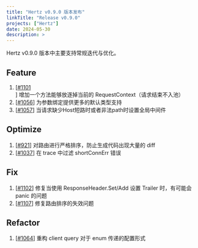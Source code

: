 ```yaml
---
title: "Hertz v0.9.0 版本发布"
linkTitle: "Release v0.9.0"
projects: ["Hertz"]
date: 2024-05-30
description: >
---
```


Hertz v0.9.0 版本中主要支持常规迭代与优化。

## Feature
1. [[#1101](https://github.com/cloudwego/hertz/pull/1101)] 增加一个方法能够放逐掉当前的 RequestContext（请求结束不入池）
2. [[#1056](https://github.com/cloudwego/hertz/pull/1056)] 为参数绑定提供更多的默认类型支持
3. [[#1057](https://github.com/cloudwego/hertz/pull/1057)] 当请求缺少Host短路时或者非法path时设置全局中间件

## Optimize
1. [[#921](https://github.com/cloudwego/hertz/pull/921)] 对路由进行严格排序，防止生成代码出现大量的 diff
2. [[#1037](https://github.com/cloudwego/hertz/pull/1037)] 在 trace 中过滤 shortConnErr 错误

## Fix
1. [[#1102](https://github.com/cloudwego/hertz/pull/1102)] 修复当使用 ResponseHeader.Set/Add 设置 Trailer 时，有可能会 panic 的问题
2. [[#1107](https://github.com/cloudwego/hertz/pull/1107)] 修复路由排序的失效问题

## Refactor
1. [[#1064](https://github.com/cloudwego/hertz/pull/1064)] 重构 client query 对于 enum 传递的配置形式
